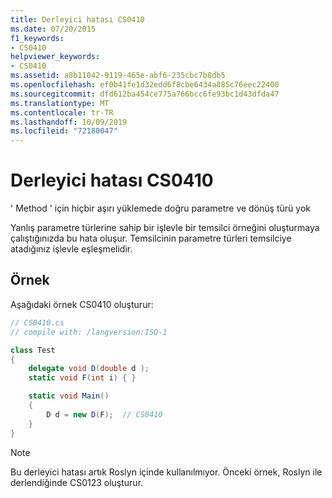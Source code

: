 ```yaml
---
title: Derleyici hatası CS0410
ms.date: 07/20/2015
f1_keywords:
- CS0410
helpviewer_keywords:
- CS0410
ms.assetid: a8b11042-9119-465e-abf6-235cbc7b8db5
ms.openlocfilehash: ef0b41fe1d32edd6f8cbe6434a885c76eec22400
ms.sourcegitcommit: dfd612ba454ce775a766bcc6fe93bc1d43dfda47
ms.translationtype: MT
ms.contentlocale: tr-TR
ms.lasthandoff: 10/09/2019
ms.locfileid: "72180047"
---
```

# <a name="compiler-error-cs0410"></a>Derleyici hatası CS0410

' Method ' için hiçbir aşırı yüklemede doğru parametre ve dönüş türü yok

 Yanlış parametre türlerine sahip bir işlevle bir temsilci örneğini oluşturmaya çalıştığınızda bu hata oluşur. Temsilcinin parametre türleri temsilciye atadığınız işlevle eşleşmelidir.

## <a name="example"></a>Örnek

 Aşağıdaki örnek CS0410 oluşturur:

```csharp
// CS0410.cs
// compile with: /langversion:ISO-1

class Test
{
    delegate void D(double d );
    static void F(int i) { }

    static void Main()
    {
        D d = new D(F);  // CS0410
    }
}
```


> [!NOTE]
> Bu derleyici hatası artık Roslyn içinde kullanılmıyor. Önceki örnek, Roslyn ile derlendiğinde CS0123 oluşturur.
